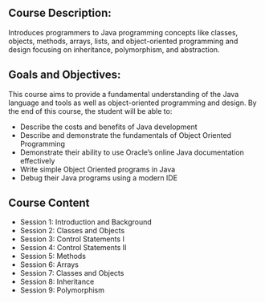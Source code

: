 ## Course Description:
Introduces programmers to Java programming concepts like classes, objects, methods, arrays, lists, and object-oriented programming and design focusing on inheritance, polymorphism, and abstraction.

## Goals and Objectives:
This course aims to provide a fundamental understanding of the Java language and tools as well as object-oriented programming and design.
By the end of this course, the student will be able to:
* Describe the costs and benefits of Java development
* Describe and demonstrate the fundamentals of Object Oriented Programming
* Demonstrate their ability to use Oracle’s online Java documentation effectively 
* Write simple Object Oriented programs in Java
* Debug their Java programs using a modern IDE

## Course Content 
 - Session 1: Introduction and Background
 - Session 2: Classes and Objects
 - Session 3: Control Statements I
 - Session 4: Control Statements II
 - Session 5: Methods
 - Session 6: Arrays
 - Session 7: Classes and Objects
 - Session 8: Inheritance
 - Session 9: Polymorphism


